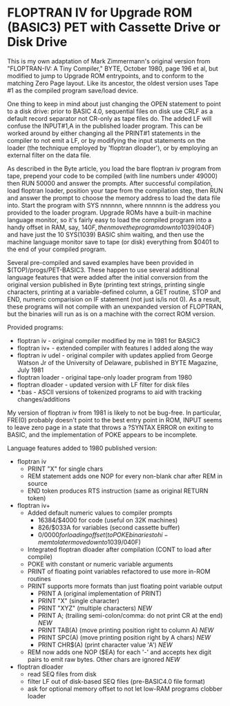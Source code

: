 # FLOPTRAN IV for Upgrade ROM (BASIC3) PET with Cassette Drive or Disk Drive

This is my own adaptation of Mark Zimmermann's original version from "FLOPTRAN-IV: A Tiny Compiler," BYTE, October 1980, page 196 et al, but modified to jump to Upgrade ROM entrypoints, and to conform to the matching Zero Page layout.  Like its ancestor, the oldest version uses Tape #1 as the compiled program save/load device.

One thing to keep in mind about just changing the OPEN statement to point to a disk drive: prior to BASIC 4.0, sequential files on disk use CRLF as a default record separator not CR-only as tape files do.  The added LF will confuse the INPUT#1,A in the published loader program.  This can be worked around by either changing all the PRINT#1 statements in the compiler to not emit a LF, or by modifying the input statements on the loader (the technique employed by 'floptran dloader'), or by employing an external filter on the data file.

As described in the Byte article, you load the bare floptran iv program from tape, prepend your code to be compiled (with line numbers under 49000) then RUN 50000 and answer the prompts.  After successful compilation, load floptran loader, position your tape from the compilation step, then RUN and answer the prompt to choose the memory address to load the data file into.  Start the program with SYS nnnnnn, where nnnnnn is the address you provided to the loader program.  Upgrade ROMs have a built-in machine language monitor, so it's fairly easy to load the compiled program into a handy offset in RAM, say, $140F, then move the program down to 1039 ($040F) and have just the 10 SYS(1039) BASIC shim waiting, and then use the machine language monitor save to tape (or disk) everything from $0401 to the end of your compiled program.

Several pre-compiled and saved examples have been provided in $(TOP)/progs/PET-BASIC3.  These happen to use several additional language features that were added after the initial conversion from the original version published in Byte (printing text strings, printing single characters, printing at a variable-defined column, a GET routine, STOP and END, numeric comparision on IF statement (not just is/is not 0).  As a result, these programs will not compile with an unexpanded version of FLOPTRAN, but the binaries will run as is on a machine with the correct ROM version.

Provided programs:
  * floptran iv - original compiler modified by me in 1981 for BASIC3
  * floptran iv+ - extended compiler with features I added along the way
  * floptran iv udel - original compiler with updates applied from George Watson Jr of the University of Delaware, published in BYTE Magazine, July 1981
  * floptran loader - original tape-only loader program from 1980
  * floptran dloader - updated version with LF filter for disk files
  * *.bas - ASCII versions of tokenized programs to aid with tracking changes/additions

My version of floptran iv from 1981 is likely to not be bug-free.  In particular, FRE(0) probably doesn't point to the best entry point in ROM, INPUT seems to leave zero page in a state that throws a ?SYNTAX ERROR on exiting to BASIC, and the implementation of POKE appears to be incomplete.

Language features added to 1980 published version:
  * floptran iv
    * PRINT "X" for single chars
    * REM statement adds one NOP for every non-blank char after REM in source
    * END token produces RTS instruction (same as original RETURN token)
  * floptran iv+
    * Added default numeric values to compiler prompts
      * 16384/$4000 for code (useful on 32K machines)
      * 826/$033A for variables (second cassette buffer)
      * 0/$0000 for loading offset (to POKE binaries to hi-mem to later move down to 1039/$040F)
    * Integrated floptran dloader after compilation (CONT to load after compile)
    * POKE with constant or numeric variable arguments
    * PRINT of floating point variables refactored to use more in-ROM routines
    * PRINT supports more formats than just floating point variable output
      * PRINT A (original implementation of PRINT)
      * PRINT "X" (single character)
      * PRINT "XYZ" (multiple characters) *NEW*
      * PRINT A; (trailing semi-colon/comma: do not print CR at the end) *NEW*
      * PRINT TAB(A) (move printing position right to column A) *NEW*
      * PRINT SPC(A) (move printing position right by A chars) *NEW*
      * PRINT CHR$(A) (print character value 'A') *NEW*
    * REM now adds one NOP ($EA) for each '-' and accepts hex digit pairs to emit raw bytes. Other chars are ignored *NEW*
  * floptran dloader
    * read SEQ files from disk
    * filter LF out of disk-based SEQ files (pre-BASIC4.0 file format)
    * ask for optional memory offset to not let low-RAM programs clobber loader

